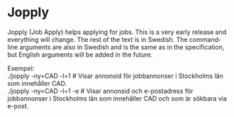 # Jopply
Jopply (Job Apply) helps applying for jobs. This is a very early release and everything will change. The rest of the text is in Swedish. The command-line arguments are also in Swedish and is the same as in the specification, but English arguments will be added in the future.

Exempel:  
./jopply -ny=CAD -l=1 # Visar annonsid för jobbannonser i Stockholms län som innehåller CAD.  
./jopply -ny=CAD -l=1 -e # Visar annonsid och e-postadress för jobbannonser i Stockholms län som innehåller CAD och som är sökbara via e-post.  
